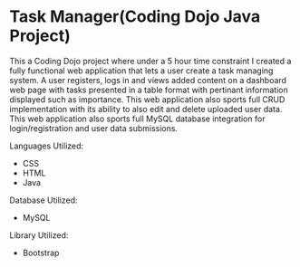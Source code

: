 # Task Manager(Coding Dojo Java Project)

This a Coding Dojo project where under a 5 hour time constraint I created a fully functional web application that lets a user create a task managing system.  A user registers, logs in and views added content on a dashboard web page with tasks presented in a table format with pertinant information displayed such as importance. This web application also sports full CRUD implementation with its ability to also edit and delete uploaded user data.  This web application also sports full MySQL database integration for login/registration and user data submissions. 

Languages Utilized:
<ul>
  <li>CSS</li>
  <li>HTML</li>
  <li>Java</li>
</ul>

Database Utilized:
<ul>
  <li>MySQL</li>
</ul>

Library Utilized:
<ul>
  <li>Bootstrap</li>
</ul>
